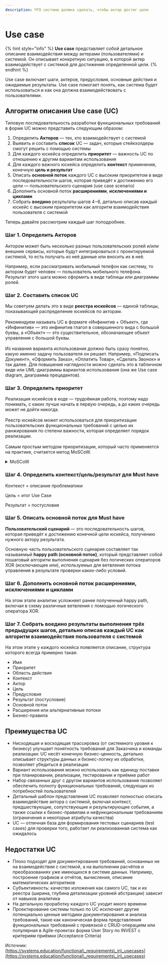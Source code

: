 ```yaml
---
description: ЧТО система должна сделать, чтобы актор достиг цели
---
```


# Use case

{% hint style="info" %}
**Use case** представляет собой детальное описание взаимодействия между актерами (пользователями) и системой. Он описывает конкретную ситуацию, в которой актер взаимодействует с системой для достижения определенной цели.&#x20;
{% endhint %}

Use case включает шаги, актеров, предусловия, основные действия и ожидаемые результаты. Use case помогает понять, как система будет использоваться и как она должна взаимодействовать с пользователями.

## Алгоритм описания Use case (UC)

Типовую последовательность разработки функциональных требований в форме UC можно представить следующим образом:

1. Определить **Акторов** — тех, кто взаимодействует с системой
2. Выявить и составить **список** UC — задач, которые стейкхолдеры смогут решить с помощью системы
3. Для каждого юскейса определить **приоритет** — важность UC по отношению к другим вариантам использования
4. Для каждого важного юскейса определить **контекст** применения, конечную **цель и результат**
5. Описать **основной поток** каждого UC с высоким приоритетом в виде последовательности шагов, которая приведёт к достижению его цели — пользовательского сценария (use case scenario)
6. Дополнить основной поток **расширениями**, **исключениями и циклами**
7. Собрать **воедино** результаты шагов 4−6, детально описав каждый юскейс с высоким приоритетом как алгоритм взаимодействия пользователя с системой

Теперь давайте рассмотрим каждый шаг поподробнее.

### Шаг 1. Определить **Акторов**

Актором может быть несколько разных пользовательских ролей и/или внешние сервисы, которые будут интегрироваться с проектируемой системой, то есть получать из неё данные или вносить их в неё.

Например, если рассматривать мобильный телефон как систему, то актором будет человек — пользователь мобильного телефона. Результат этого шага можно оформить в виде таблицы или диаграммы ролей.

### Шаг 2. Составить список UC

Мы советуем делать это в виде **реестра юскейсов** — единой таблицы, показывающей распределение юскейсов по акторам.\
\
Рекомендуем называть UC в формате «Инфинитив + Объект», где «Инфинитив» — это инфинитив глагол в совершенного вида с большой буквы, а «Объект» — это существительное, обозначающее объект управления с большой буквы.\
\
Из названия варианта использования должно быть сразу понятно, какую именно задачу пользователя он решает. Например, «Подписать Документ», «Оформить Заказ», «Оплатить Товар», «Сделать Звонок» и так далее. Для повышения наглядности можно сделать это в табличном виде или UML-диаграммы вариантов использования (она же Use case diagram, диаграмма прецедентов).

### Шаг 3. Определить приоритет

Реализация юскейсов в коде — трудоёмкая работа, поэтому надо понимать, с каких лучше начать в первую очередь, а до каких очередь может не дойти никогда.\
\
Реестр юскейсов может использоваться для приоритизации пользовательских функциональных требований с целью их ранжирования по степени важности, которая определяет порядок реализации.\
\
Самым простым методом приоритизации, который часто применяется на практике, считается метод MoSCoW.&#x20;

<details>

<summary>MoSCoW</summary>

* _**Must**_ — то, что необходимо сделать в любом случае. Считается, что без реализации этих требований решение не будет работать или при отсутствии этих фич продукт не будет нужен потребителям. Чаще всего этот приоритет называется 1-я очередь и обозначается цифрой 1

<!---->

* _**Should**_ — требования 2-ой очереди, которые должны быть реализованы после тех, что отнесены к группе Must. Это приоритет номер 2

<!---->

* _**Could**_ — желательные требования, которые можно сделать, если останется время и будут ресурсы. Это приоритет номер 3

<!---->

* _**Would**_ — требования, которые хотелось бы реализовать, но пока их можно проигнорировать или перенести на следующие итерации без вреда для продукта. Это приоритет номер 4

</details>

### Шаг 4. Определить контекст/цель/результат для Must have

Контекст = описание проблематики

Цель = итог Use Case

Результат = постусловия

### Шаг 5. Описать основной поток для Must have

**Пользовательский сценарий** — это последовательность шагов, которая приведёт к достижению конечной цели юскейса, получению нужного актору результата.

Основную часть пользовательского сценария составляет так называемый **happy path (основной поток)**, который представляет собой пошаговый алгоритм выполнения сценария без логических операторов XOR (исключающее или), используемых для ветвления потока управления в результате проверки каких-либо условий.

### Шаг 6. Дополнить основной поток **расширениями**, **исключениями и циклами**

На этом этапе аналитик усложняет ранее полученный happy path, включая в схему различные ветвления с помощью логического оператора XOR.

### Шаг 7. **Собрать воедино результаты выполнения трёх предыдущих шагов, детально описав каждый UC как алгоритм взаимодействия пользователя с системой**

На этом этапе у каждого юскейса появляется описание, структура которого всегда примерно такая:

* Имя
* Приоритет
* Область действия
* Контекст
* Актор
* Цель
* Предусловия
* Результат (постусловие)
* Основной поток
* Расширения или альтернативные потоки
* Бизнес-правила

## Преимущества UC

* Нисходящая и восходящая трассировка (от системного уровня к бизнесу) улучшает понятность требований для Заказчика и команды реализации: UC несёт конечную бизнес-ценность, детально описывает структуры данных и бизнес-логику их обработки, позволяет убедиться в реализации
* Вариант использования можно использовать как единицу поставки при планировании, реализации, тестировании и приёмке работ
* Набор связанных друг с другом вариантов использования позволяет обеспечить полноту функциональных требований, следующих из потребностей пользователей
* Детальный шаблон представления UC позволяет полностью описать взаимодействие актора с системой, включая контекст, предшествующие, сопутствующие и результирующие события, а также ссылки к бизнес-правилам и нефункциональным требованиям (ограничения и некоторые атрибуты качества)
* UC — отличная база для формирования тестовых сценариев (test cases) для проверки того, работает ли реализованная система как ожидалось

## Недостатки UC

* Плохо подходят для документирования требований, основанных не на взаимодействии с системой, а на выполнении расчётов и преобразованиях уже имеющихся в системе данных. Например, построение графиков и отчётов, вычисления, описание математических алгоритмов
* Субъективность: качество изложения как самого UC, так и их реестра (ширина, глубина детализации уровней абстракции) зависит от навыков аналитика
* На детальную проработку каждого UC уходит много времени
* Проектирование системы только по UC исключает другие потенциально ценные методики документирования и анализа требований, такие как каноническая форма представления функциональных требований с привязкой с CRUD-операциям или популярная в Agile-проектах форма User Story по INVEST с критериям приёмки (Acceptance Criteria)







Источник: [https://systems.education/functional\_requirements\_in\_usecases](https://systems.education/functional\_requirements\_in\_usecases)
